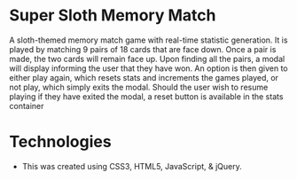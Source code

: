 # Super Sloth Memory Match

A sloth-themed memory match game with real-time statistic generation. It is played by matching 9 pairs of 18 cards that are face down. Once a pair is made, the two cards will remain face up. Upon finding all the pairs, a modal will display informing the user that they have won. An option is then given to either play again, which resets stats and increments the games played, or not play, which simply exits the modal. Should the user wish to resume playing if they have exited the modal, a reset button is available in the stats container

# Technologies
- This was created using CSS3, HTML5, JavaScript, & jQuery.


